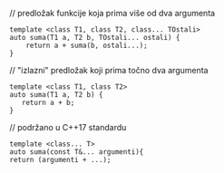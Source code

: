 // predložak funkcije koja prima više od dva argumenta
```
template <class T1, class T2, class... TOstali>
auto suma(T1 a, T2 b, TOstali... ostali) {
    return a + suma(b, ostali...);
}
```
// "izlazni" predložak koji prima točno dva argumenta
```
template <class T1, class T2>
auto suma(T1 a, T2 b) {
   return a + b;
}
```
// podržano u C++17 standardu
```
template <class... T>
auto suma(const T&... argumenti){
return (argumenti + ...);
```

